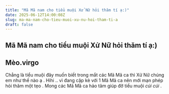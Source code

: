 ```yaml
---
title: "Mã Mã nam cho tiểu muội Xử Nữ hỏi thăm tí ạ:)"
date: 2025-06-12T14:00:08Z
slug: ma-ma-nam-cho-tieu-muoi-xu-nu-hoi-tham-ti-a
draft: false
---
```


## Mã Mã nam cho tiểu muội Xử Nữ hỏi thăm tí ạ:)

## Mèo.virgo

Chẳng là tiểu muội đây muốn biết trong mắt các Mã Mã ca thì Xử Nữ chúng em như thế nào ạ  . 
Hihi .. vì đang cặp kè với 1 Mã Mã ca nên mới mạn phép hỏi thăm một tẹo . Mong các Mã Mã ca hảo tâm giúp đỡ tiểu muội *cúi cúi* .